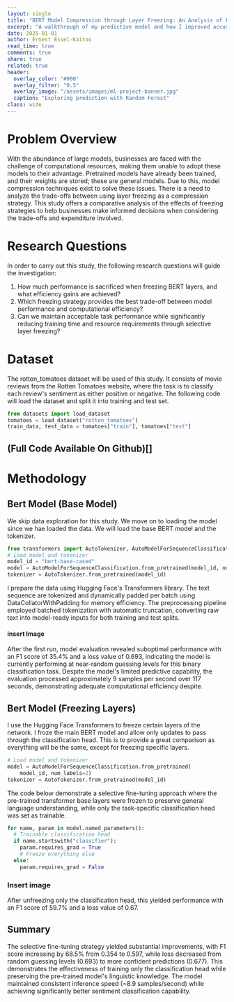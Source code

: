 ```yaml
---
layout: single
title: "BERT Model Compression through Layer Freezing: An Analysis of Performance and Efficiency"
excerpt: "A walkthrough of my predictive model and how I improved accuracy using feature engineering."
date: 2025-01-01
author: Ernest Essel-Kaitoo
read_time: true
comments: true
share: true
related: true
header:
  overlay_color: "#000"
  overlay_filter: "0.5"
  overlay_image: "/assets/images/ml-project-banner.jpg"
  caption: "Exploring prediction with Random Forest"
class: wide
---
```


# Problem Overview
With the abundance of large models, businesses are faced with the challenge of computational resources, making them unable to adopt these models to their advantage. Pretrained models have already been trained, and their weights are stored; these are general models. Due to this, model compression techniques exist to solve these issues. There is a need to analyze the trade-offs between using layer freezing as a compression strategy. This study offers a comparative analysis of the effects of freezing strategies to help businesses make informed decisions when considering the trade-offs and expenditure involved.

# Research Questions

In order to carry out this study, the following research questions will guide the investigation:

1. How much performance is sacrificed when freezing BERT layers, and what efficiency gains are achieved?
2. Which freezing strategy provides the best trade-off between model performance and computational efficiency?
3. Can we maintain acceptable task performance while significantly reducing training time and resource requirements through selective layer freezing?

# Dataset

The rotten_tomatoes dataset will be used of this study. It consists of movie reviews from the Rotten Tomatoes website, where the task is to classify each review's sentiment as either positive or negative. The following code will load the dataset and split it into training and test set.

```python
from datasets import load_dataset
tomatoes = load_dataset("rotten_tomatoes")
train_data, test_data = tomatoes["train"], tomatoes["test"]
```
## (Full Code Available On Github)[]
# Methodology

## Bert Model (Base Model)
We skip data exploration for this study. We move on to loading the model since we hae loaded the data. We will load the base BERT model and the tokenizer.

```python
from transformers import AutoTokenizer, AutoModelForSequenceClassification
# Load model and tokenizer
model_id = "bert-base-cased"
model = AutoModelForSequenceClassification.from_pretrained(model_id, num_labels=2)
tokenizer = AutoTokenizer.from_pretrained(model_id)
```

I prepare the data using Hugging Face's Transformers library. The text sequence are tokenized and dynamically padded per batch using DataCollatorWithPadding for memory efficiency. The preprocessing pipeline employed batched tokenization with automatic truncation, converting raw text into model-ready inputs for both training and test splits.

#### insert Image

After the first run, model evaluation revealed suboptimal performance with an F1 score of 35.4% and a loss value of 0.693, indicating the model is currently performing at near-random guessing levels for this binary classification task. Despite the model's limited predictive capability, the evaluation processed approximately 9 samples per second over 117 seconds, demonstrating adequate computational efficiency despite.

## Bert Model (Freezing Layers)

I use the Hugging Face Transformers to freeze certain layers of the network. I froze the main BERT model and allow only updates to pass through the classification head. This is to provide a  great comparison as everything will be the same, except for freezing specific layers.

```python
# Load model and tokenizer
model = AutoModelForSequenceClassification.from_pretrained(
    model_id, num_labels=2)
tokenizer = AutoTokenizer.from_pretrained(model_id)
```
The code below demonstrate a selective fine-tuning approach where the pre-trained transformer base layers were frozen to preserve general language understanding, while only the task-specific classification head was set as trainable. 

```python
for name, param in model.named_parameters():
  # Trainable classification head
  if name.startswith("classifier"):
    param.requires_grad = True
    # Freeze everything else
  else:
    param.requires_grad = False
```
### Insert image

After unfreezing only the classification head, this yielded performance with an F1 score of 59.7% and a loss value of 0.67. 

## Summary
The selective fine-tuning strategy yielded substantial improvements, with F1 score increasing by 68.5% from 0.354 to 0.597, while loss decreased from random guessing levels (0.693) to more confident predictions (0.677). This demonstrates the effectiveness of training only the classification head while preserving the pre-trained model's linguistic knowledge. The model maintained consistent inference speed (~8.9 samples/second) while achieving significantly better sentiment classification capability.

